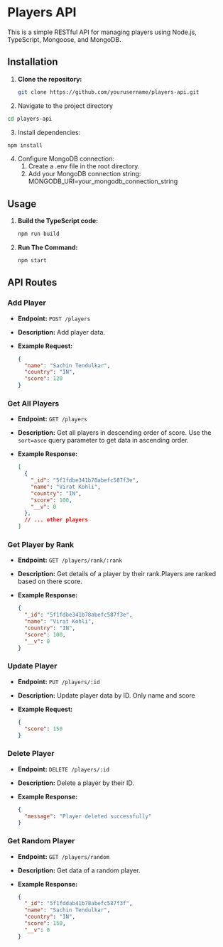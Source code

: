 # Players API

This is a simple RESTful API for managing players using Node.js, TypeScript, Mongoose, and MongoDB.

## Installation

1. **Clone the repository:**

   ```bash
   git clone https://github.com/yourusername/players-api.git
   
2. Navigate to the project directory
```bash
cd players-api
```
3. Install dependencies:
```bash 
npm install
```
4. Configure MongoDB connection:
   1. Create a .env file in the root directory.
   2. Add your MongoDB connection string: MONGODB_URI=your_mongodb_connection_string

## Usage

1. **Build the TypeScript code:**

   ```bash
   npm run build
   ```
2. **Run The Command:**
    ```bash
    npm start
    ```

## API Routes

### Add Player

- **Endpoint:** `POST /players`
- **Description:** Add player data.
- **Example Request:**

  ```json
  {
    "name": "Sachin Tendulkar",
    "country": "IN",
    "score": 120
  }

### Get All Players

- **Endpoint:** `GET /players`
- **Description:** Get all players in descending order of score. Use the `sort=asce` query parameter to get data in ascending order.
- **Example Response:**

  ```json
  [
    {
      "_id": "5f1fdbe341b78abefc587f3e",
      "name": "Virat Kohli",
      "country": "IN",
      "score": 100,
      "__v": 0
    },
    // ... other players
  ]
### Get Player by Rank

- **Endpoint:** `GET /players/rank/:rank`
- **Description:** Get details of a player by their rank.Players are ranked based on there score.
- **Example Response:**

  ```json
  {
    "_id": "5f1fdbe341b78abefc587f3e",
    "name": "Virat Kohli",
    "country": "IN",
    "score": 100,
    "__v": 0
  }
### Update Player

- **Endpoint:** `PUT /players/:id`
- **Description:** Update player data by ID. Only name and score
- **Example Request:**

  ```json
  {
    "score": 150
  }
### Delete Player

- **Endpoint:** `DELETE /players/:id`
- **Description:** Delete a player by their ID.
- **Example Response:**

  ```json
  {
    "message": "Player deleted successfully"
  }
### Get Random Player

- **Endpoint:** `GET /players/random`
- **Description:** Get data of a random player.
- **Example Response:**

  ```json
  {
    "_id": "5f1fddab41b78abefc587f3f",
    "name": "Sachin Tendulkar",
    "country": "IN",
    "score": 150,
    "__v": 0
  }

